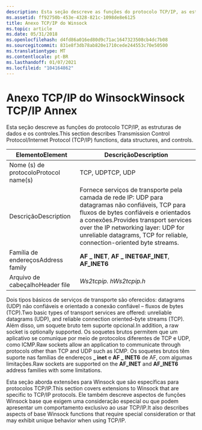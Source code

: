 ```yaml
---
description: Esta seção descreve as funções do protocolo TCP/IP, as estruturas de dados e os controles.
ms.assetid: ff92750b-453e-4328-821c-1098de8e6125
title: Anexo TCP/IP do Winsock
ms.topic: article
ms.date: 05/31/2018
ms.openlocfilehash: d4fd86a016ed80d9c71ac1647323508cb4dc7b08
ms.sourcegitcommit: 831e8f3db78ab820e1710cede244553c70e50500
ms.translationtype: MT
ms.contentlocale: pt-BR
ms.lasthandoff: 01/07/2021
ms.locfileid: "104164862"
---
```

# <a name="winsock-tcpip-annex"></a><span data-ttu-id="7c2b3-103">Anexo TCP/IP do Winsock</span><span class="sxs-lookup"><span data-stu-id="7c2b3-103">Winsock TCP/IP Annex</span></span>

<span data-ttu-id="7c2b3-104">Esta seção descreve as funções do protocolo TCP/IP, as estruturas de dados e os controles.</span><span class="sxs-lookup"><span data-stu-id="7c2b3-104">This section describes Transmission Control Protocol/Internet Protocol (TCP/IP) functions, data structures, and controls.</span></span>



| <span data-ttu-id="7c2b3-105">Elemento</span><span class="sxs-lookup"><span data-stu-id="7c2b3-105">Element</span></span>          | <span data-ttu-id="7c2b3-106">Descrição</span><span class="sxs-lookup"><span data-stu-id="7c2b3-106">Description</span></span>                                                                                                                                 |
|------------------|---------------------------------------------------------------------------------------------------------------------------------------------|
| <span data-ttu-id="7c2b3-107">Nome (s) de protocolo</span><span class="sxs-lookup"><span data-stu-id="7c2b3-107">Protocol name(s)</span></span> | <span data-ttu-id="7c2b3-108">TCP, UDP</span><span class="sxs-lookup"><span data-stu-id="7c2b3-108">TCP, UDP</span></span>                                                                                                                                    |
| <span data-ttu-id="7c2b3-109">Descrição</span><span class="sxs-lookup"><span data-stu-id="7c2b3-109">Description</span></span>      | <span data-ttu-id="7c2b3-110">Fornece serviços de transporte pela camada de rede IP: UDP para datagramas não confiáveis, TCP para fluxos de bytes confiáveis e orientados a conexões.</span><span class="sxs-lookup"><span data-stu-id="7c2b3-110">Provides transport services over the IP networking layer: UDP for unreliable datagrams, TCP for reliable, connection-oriented byte streams.</span></span> |
| <span data-ttu-id="7c2b3-111">Família de endereços</span><span class="sxs-lookup"><span data-stu-id="7c2b3-111">Address family</span></span>   | <span data-ttu-id="7c2b3-112">**AF \_ INET**, **AF \_ INET6**</span><span class="sxs-lookup"><span data-stu-id="7c2b3-112">**AF\_INET**, **AF\_INET6**</span></span>                                                                                                                 |
| <span data-ttu-id="7c2b3-113">Arquivo de cabeçalho</span><span class="sxs-lookup"><span data-stu-id="7c2b3-113">Header file</span></span>      | <span data-ttu-id="7c2b3-114">*Ws2tcpip. h*</span><span class="sxs-lookup"><span data-stu-id="7c2b3-114">*Ws2tcpip.h*</span></span>                                                                                                                                |



 

<span data-ttu-id="7c2b3-115">Dois tipos básicos de serviços de transporte são oferecidos: datagrams (UDP) não confiáveis e orientado a conexão confiável – fluxos de bytes (TCP).</span><span class="sxs-lookup"><span data-stu-id="7c2b3-115">Two basic types of transport services are offered: unreliable datagrams (UDP), and reliable connection oriented–byte streams (TCP).</span></span> <span data-ttu-id="7c2b3-116">Além disso, um soquete bruto tem suporte opcional.</span><span class="sxs-lookup"><span data-stu-id="7c2b3-116">In addition, a raw socket is optionally supported.</span></span> <span data-ttu-id="7c2b3-117">Os soquetes brutos permitem que um aplicativo se comunique por meio de protocolos diferentes de TCP e UDP, como ICMP.</span><span class="sxs-lookup"><span data-stu-id="7c2b3-117">Raw sockets allow an application to communicate through protocols other than TCP and UDP such as ICMP.</span></span> <span data-ttu-id="7c2b3-118">Os soquetes brutos têm suporte nas famílias de endereços **\_ inet** e **AF \_ INET6** de AF, com algumas limitações.</span><span class="sxs-lookup"><span data-stu-id="7c2b3-118">Raw sockets are supported on the **AF\_INET** and **AF\_INET6** address families with some limitations.</span></span>

<span data-ttu-id="7c2b3-119">Esta seção aborda extensões para Winsock que são específicas para protocolos TCP/IP.</span><span class="sxs-lookup"><span data-stu-id="7c2b3-119">This section covers extensions to Winsock that are specific to TCP/IP protocols.</span></span> <span data-ttu-id="7c2b3-120">Ele também descreve aspectos de funções Winsock base que exigem uma consideração especial ou que podem apresentar um comportamento exclusivo ao usar TCP/IP.</span><span class="sxs-lookup"><span data-stu-id="7c2b3-120">It also describes aspects of base Winsock functions that require special consideration or that may exhibit unique behavior when using TCP/IP.</span></span>

 

 



